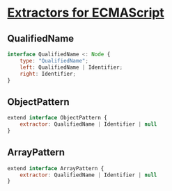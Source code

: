 # [Extractors for ECMAScript][proposal-extractors]

## QualifiedName

```js
interface QualifiedName <: Node {
    type: "QualifiedName";
    left: QualifiedName | Identifier;
    right: Identifier;
}
```

## ObjectPattern

```js
extend interface ObjectPattern {
    extractor: QualifiedName | Identifier | null
}
```

## ArrayPattern
```js
extend interface ArrayPattern {
    extractor: QualifiedName | Identifier | null
}
```

[proposal-extractors]: https://github.com/tc39/proposal-extractors